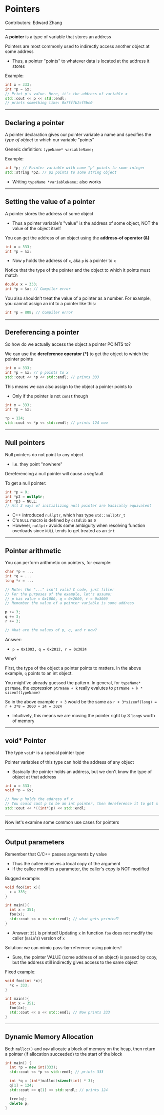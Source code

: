 # Pointers

Contributors: Edward Zhang

---
A **pointer** is a type of variable that stores an address

Pointers are most commonly used to indirectly access another object at some address
- Thus, a pointer "points" to whatever data is located at the address it stores

Example:
```C++
int x = 333;
int *p = &x;
// Print p's value. Here, it's the address of variable x
std::cout << p << std::endl;
// prints something like: 0x7fffb2cf5bc0
```

---
## Declaring a pointer

A pointer declaration gives our pointer variable a name and specifies the *type of object* to which our variable "points"

Generic definition: `typeName* variableName;`

Example:
```C++
int *p; // Pointer variable with name "p" points to some integer
std::string *p2; // p2 points to some string object

```
- Writing `typeName *variableName;` also works

---
## Setting the value of a pointer

A pointer stores the address of some object
- Thus a pointer variable's "value" is the address of some object, NOT the value of the object itself

You can get the address of an object using the **address-of operator (&)**

```C++
int x = 333;
int *p = &x;
```
- Now `p` holds the address of `x`, aka `p` is a pointer to `x`


Notice that the type of the pointer and the object to which it points must match

```C++
double x = 333;
int *p = &x; // Compiler error
```

You also shouldn't treat the value of a pointer as a number. For example, you cannot assign an int to a pointer like this:

```C++
int *p = 808; // Compiler error
```

---
## Dereferencing a pointer

So how do we actually access the object a pointer POINTS to?

We can use the **dereference operator (*)** to get the object to which the pointer points

```C++
int x = 333;
int *p = &x; // p points to x
std::cout << *p << std::endl; // prints 333

```

This means we can also assign to the object a pointer points to
- Only if the pointer is not `const` though

```C++
int x = 333;
int *p = &x;

*p = 124;
std::cout << *p << std::endl; // prints 124 now
```

---
## Null pointers

Null pointers do not point to any object
- I.e. they point "nowhere"

Dereferencing a null pointer will cause a segfault

To get a null pointer:
```C++
int *p = 0;
int *p2 = nullptr;
int *p3 = NULL;
// All 3 ways of initializing null pointer are basically equivalent

```
- C++ introduced `nullptr`, which has type `std::nullptr_t`
- C's `NULL` macro is defined by `cstdlib` as `0`
- However, `nullptr` avoids some ambiguity when resolving function overloads since `NULL` tends to get treated as an `int`

---
## Pointer arithmetic

You can perform arithmetic on pointers, for example:
```C++
char *p = ...
int *q = ...
long *r = ...

// Note: the "..." isn't valid C code, just filler
// For the purposes of the example, let's assume:
// p has value = 0x1000, q = 0x2000, r = 0x3000
// Remember the value of a pointer variable is some address

p += 3;
q += 3;
r += 3;

// What are the values of p, q, and r now?

```

Answer:
- `p = 0x1003, q = 0x2012, r = 0x3024`


Why?

First, the type of the object a pointer points to matters. In the above example, `q` points to an int object.

You might've already guessed the pattern. In general, for `typeName* ptrName`, the expression `ptrName + k` really evalutes to `ptrName + k * sizeof(typeName)`

So in the above example `r + 3` would be the same as `r + 3*sizeof(long) = r + 3*8 = 3000 + 24 = 3024`
- Intuitively, this means we are moving the pointer right by 3 `long`s worth of memory


---
## void* Pointer

The type `void*` is a special pointer type

Pointer variables of this type can hold the address of any object
- Basically the pointer holds an address, but we don't know the type of object at that address

```C++
int x = 333;
void *p = &x;

// Now p holds the address of x
// You could cast p to be an int pointer, then dereference it to get x's value
std::cout << *((int*)p) << std::endl;

```


---
Now let's examine some common use cases for pointers

---
## Output parameters

Remember that C/C++ passes arguments by value
- Thus the callee receives a local copy of the argument
- If the callee modifies a parameter, the caller's copy is NOT modified

Bugged example:
```C++
void foo(int x){
  x = 333;
}

int main(){
  int x = 351;
  foo(x);
  std::cout << x << std::endl; // what gets printed?
}

```
- Answer: `351` is printed! Updating `x` in function `foo` does not modify the caller (`main`'s) version of `x`

Solution: we can mimic pass-by-reference using pointers!
- Sure, the pointer VALUE (some address of an object) is passed by copy, but the address still indirectly gives access to the same object

Fixed example:
```C++
void foo(int *x){
  *x = 333;
}

int main(){
  int x = 351;
  foo(&x);
  std::cout << x << std::endl; // Now prints 333
}
```

---
## Dynamic Memory Allocation

Both `malloc()` and `new` allocate a block of memory on the heap, then return a pointer (if allocation succeeded) to the start of the block

```C++
int main() {
  int *p = new int(333);
  std::cout << *p << std::endl; // prints 333

  int *q = (int*)malloc(sizeof(int) * 3);
  q[1] = 124;
  std::cout << q[1] << std::endl; // prints 124

  free(q);
  delete p;
}
```